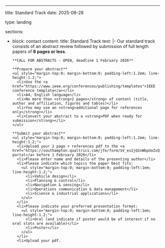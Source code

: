 ---
title: Standard Track
date: 2025-08-28

type: landing

sections:
  - block: contact
    content:
      title: Standard Track
      text: |-
        Our standard track consists of an abstract review followed by submission of full length papers of **6 pages or less**.

        **CALL FOR ABSTRACTS - OPEN, deadline 1 February 2026**

        **Prepare your abstract**
        <ul style="margin-top:0; margin-bottom:0; padding-left:1.2em; line-height:1.2;">
          <li>Use the <a href="https://www.ieee.org/conferences/publishing/templates">IEEE conference template</a></li>
          <li>A4, English language</li>
          <li>No more than <strong>2 pages</strong> of content (title, author and affiliation, figures and tables)</li>
          <li>You may use an <strong>additional page for references only</strong></li>
          <li>Convert your abstract to a <strong>PDF when ready for submission</strong></li>
        </ul>

        **Submit your abstract**
        <ul style="margin-top:0; margin-bottom:0; padding-left:1.2em; line-height:1.2;">
          <li>Upload your 2 page + references pdf to the <a href="https://southampton.qualtrics.com/jfe/form/SV_es2jQ1nWbpUoZxQ">submission portal</a> before 1 February 2026</li>
          <li>Please enter name and details of the presenting author</li>
          <li>Please indicate which topics the paper best fits:
            <ul style="margin-top:0; margin-bottom:0; padding-left:1em; line-height:1.2;">
              <li>Vehicle design</li>
              <li>Planning & control</li>
              <li>Navigation & sensing</li>
              <li>Operations communication & data management</li>
              <li>Science & industrial applications</li>
            </ul>
          </li>
          <li>Please indicate your preferred presentation format:
            <ul style="margin-top:0; margin-bottom:0; padding-left:1em; line-height:1.2;">
              <li>Oral (and indicate if poster would be of interest if no oral slots are available)</li>
              <li>Poster</li>
            </ul>
          </li>
          <li>Upload your pdf.
